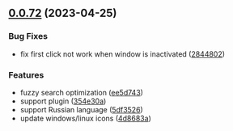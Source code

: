 ## [0.0.72](https://github.com/lisiur/ChatWizard/compare/v0.0.71...v0.0.72) (2023-04-25)


### Bug Fixes

* fix first click not work when window is inactivated ([2844802](https://github.com/lisiur/ChatWizard/commit/28448020590e8d61e2f248e079af94d8be1b0e26))


### Features

* fuzzy search optimization ([ee5d743](https://github.com/lisiur/ChatWizard/commit/ee5d74382c7ee174bc004a236d7993cdf39af76b))
* support plugin ([354e30a](https://github.com/lisiur/ChatWizard/commit/354e30a542acb4b2bf51cfcea97ed2c9d4cd97fa))
* support Russian language ([5df3526](https://github.com/lisiur/ChatWizard/commit/5df352606ea2eb7c043752586b75bfac1497944b))
* update windows/linux icons ([4d8683a](https://github.com/lisiur/ChatWizard/commit/4d8683a4601b9007b5da94f1e28ea3b3483dbf3e))